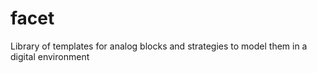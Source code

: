 # facet
Library of templates for analog blocks and strategies to model them in a digital environment
